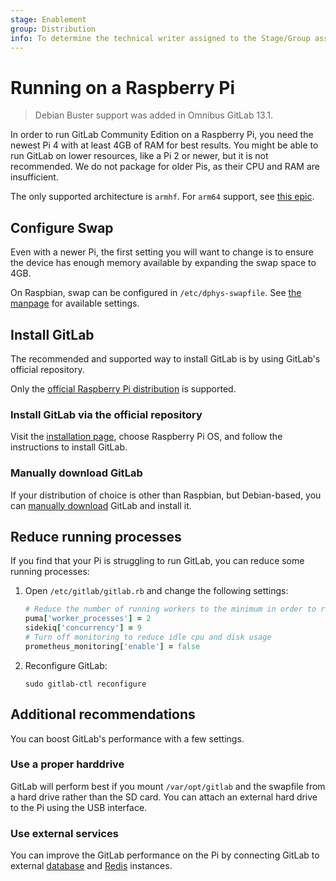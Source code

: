 ```yaml
---
stage: Enablement
group: Distribution
info: To determine the technical writer assigned to the Stage/Group associated with this page, see https://about.gitlab.com/handbook/engineering/ux/technical-writing/#designated-technical-writers
---
```


# Running on a Raspberry Pi

> Debian Buster support was added in Omnibus GitLab 13.1.

In order to run GitLab Community Edition on a Raspberry Pi, you need the newest
Pi 4 with at least 4GB of RAM for best results. You might be able to run GitLab
on lower resources, like a Pi 2 or newer, but it is not recommended. We do not
package for older Pis, as their CPU and RAM are insufficient.

The only supported architecture is `armhf`. For `arm64` support, see
[this epic](https://gitlab.com/groups/gitlab-org/-/epics/2370).

## Configure Swap

Even with a newer Pi, the first setting you will want to change is to ensure
the device has enough memory available by expanding the swap space to 4GB.

On Raspbian, swap can be configured in `/etc/dphys-swapfile`.
See [the manpage](http://manpages.ubuntu.com/manpages/bionic/man8/dphys-swapfile.8.html#config) for available settings.

## Install GitLab

The recommended and supported way to install GitLab is by using GitLab's
official repository.

Only the [official Raspberry Pi distribution](https://www.raspberrypi.org/software/) is
supported.

### Install GitLab via the official repository

Visit the [installation page](https://about.gitlab.com/install/), choose
Raspberry Pi OS, and follow the instructions to install GitLab.

### Manually download GitLab

If your distribution of choice is other than Raspbian, but Debian-based, you
can [manually download](../manual_install.md)
GitLab and install it.

## Reduce running processes

If you find that your Pi is struggling to run GitLab, you can reduce
some running processes:

1. Open `/etc/gitlab/gitlab.rb` and change the following settings:

   ```ruby
   # Reduce the number of running workers to the minimum in order to reduce memory usage
   puma['worker_processes'] = 2
   sidekiq['concurrency'] = 9
   # Turn off monitoring to reduce idle cpu and disk usage
   prometheus_monitoring['enable'] = false
   ```

1. Reconfigure GitLab:

   ```shell
   sudo gitlab-ctl reconfigure
   ```

## Additional recommendations

You can boost GitLab's performance with a few settings.

### Use a proper harddrive

GitLab will perform best if you mount `/var/opt/gitlab` and the swapfile from a
hard drive rather than the SD card. You can attach an external hard drive to the
Pi using the USB interface.

### Use external services

You can improve the GitLab performance on the Pi by connecting GitLab to
external [database](database.md#using-a-non-packaged-postgresql-database-management-server)
and [Redis](https://docs.gitlab.com/ee/administration/redis/standalone.html) instances.
